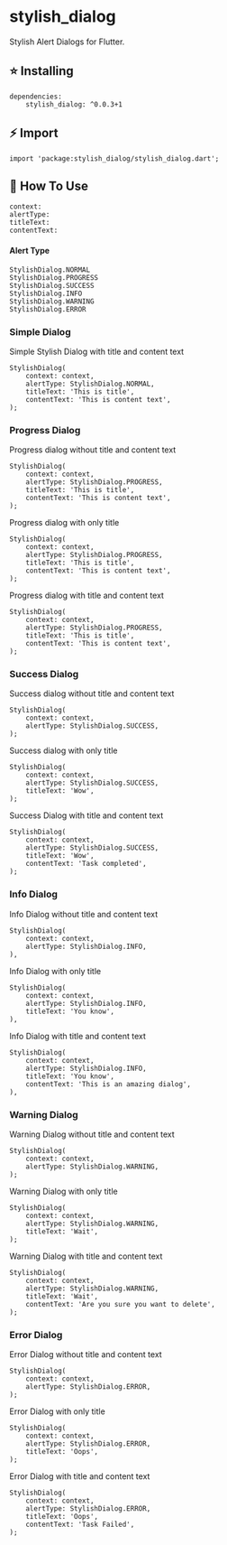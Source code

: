 # stylish_dialog

Stylish Alert Dialogs for Flutter.

## ⭐  Installing

    dependencies:
        stylish_dialog: ^0.0.3+1
        
## ⚡ Import
    import 'package:stylish_dialog/stylish_dialog.dart';
    
## 📙 How To Use

    context:
    alertType:
    titleText:
    contentText:
    
#### Alert Type
    StylishDialog.NORMAL
    StylishDialog.PROGRESS
    StylishDialog.SUCCESS
    StylishDialog.INFO
    StylishDialog.WARNING
    StylishDialog.ERROR
    
### Simple Dialog
Simple Stylish Dialog with title and content text

    StylishDialog(
        context: context,
        alertType: StylishDialog.NORMAL,
        titleText: 'This is title',
        contentText: 'This is content text',
    );
    
### Progress Dialog
Progress dialog without title and content text

    StylishDialog(
        context: context,
        alertType: StylishDialog.PROGRESS,
        titleText: 'This is title',
        contentText: 'This is content text',
    );
    
Progress dialog with only title

    StylishDialog(
        context: context,
        alertType: StylishDialog.PROGRESS,
        titleText: 'This is title',
        contentText: 'This is content text',
    );
    
Progress dialog with title and content text
    
    StylishDialog(
        context: context,
        alertType: StylishDialog.PROGRESS,
        titleText: 'This is title',
        contentText: 'This is content text',
    );

### Success Dialog
Success dialog without title and content text
    
    StylishDialog(
        context: context,
        alertType: StylishDialog.SUCCESS,
    );
    
Success dialog with only title

    StylishDialog(
        context: context,
        alertType: StylishDialog.SUCCESS,
        titleText: 'Wow',
    );

Success Dialog with title and content text

    StylishDialog(
        context: context,
        alertType: StylishDialog.SUCCESS,
        titleText: 'Wow',
        contentText: 'Task completed',
    );
    
### Info Dialog
Info Dialog without title and content text

    StylishDialog(
        context: context,
        alertType: StylishDialog.INFO,
    ),
    

Info Dialog with only title

    StylishDialog(
        context: context,
        alertType: StylishDialog.INFO,
        titleText: 'You know',
    ),

Info Dialog with title and content text

    StylishDialog(
        context: context,
        alertType: StylishDialog.INFO,
        titleText: 'You know',
        contentText: 'This is an amazing dialog',
    ),

### Warning Dialog
Warning Dialog without title and content text

    StylishDialog(
        context: context,
        alertType: StylishDialog.WARNING,
    );

Warning Dialog with only title

    StylishDialog(
        context: context,
        alertType: StylishDialog.WARNING,
        titleText: 'Wait',
    );


Warning Dialog with title and content text
    
    StylishDialog(
        context: context,
        alertType: StylishDialog.WARNING,
        titleText: 'Wait',
        contentText: 'Are you sure you want to delete',
    );
    
### Error Dialog
Error Dialog without title and content text

    StylishDialog(
        context: context,
        alertType: StylishDialog.ERROR,
    );

Error Dialog with only title

    StylishDialog(
        context: context,
        alertType: StylishDialog.ERROR,
        titleText: 'Oops',
    );

Error Dialog with title and content text

    StylishDialog(
        context: context,
        alertType: StylishDialog.ERROR,
        titleText: 'Oops',
        contentText: 'Task Failed',
    );
    
